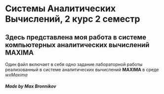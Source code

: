 # Системы Аналитических Вычислений, 2 курс 2 семестр
## Здесь представлена моя работа в системе компьютерных аналитических вычислений MAXIMA

Один файл включает в себя одно задание лабораторной работы реализованный в системе аналитических вычислений **MAXIMA**
 в среде *wxMaxima*
 
##### Made by Max Bronnikov
